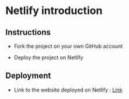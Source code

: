 # Netlify introduction

## Instructions

* Fork the project on your own GitHub account

* Deploy the project on Netlify

## Deployment

* Link to the website deployed on Netlify : [Link](https://focused-heyrovsky-9c7279.netlify.app/)
